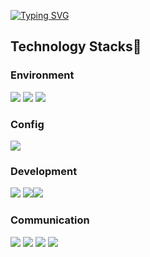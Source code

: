 

<!--
### Hi there 👋
**fun1ty/fun1ty** is a ✨ _special_ ✨ repository because its `README.md` (this file) appears on your GitHub profile.

Here are some ideas to get you started:

- 🔭 I’m currently working on ...
- 🌱 I’m currently learning ...
- 👯 I’m looking to collaborate on ...
- 🤔 I’m looking for help with ...
- 💬 Ask me about ...
- 📫 How to reach me: ...
- 😄 Pronouns: ...
- ⚡ Fun fact: ...

<span><img src="https://img.shields.io/badge/react-white?style=for-the-badge&logo=react&logoColor=2156F0"></span> 리액트
<span><img src="https://img.shields.io/badge/python-white?style=for-the-badge&logo=python&logoColor=2156F0"></span> 파이썬
<span><img src="https://img.shields.io/badge/oracle-white?style=for-the-badge&logo=oracle&logoColor=2156F0"></span>오라클
<span><img src="https://img.shields.io/badge/java-white?style=for-the-badge&logo=java&logoColor=2156F0"></span>자바
<img src="https://img.shields.io/badge/IntelliJ%20IDEA-white?style=for-the-badge&logo=IntelliJ%20IDEA&logoColor=2156F0"> 인텔리제이
</span><span><img src="https://img.shields.io/badge/Spring%20Boot-white?style=for-the-badge&logo=Spring%20Boot&logoColor=2156F0"> </span>자바스프링
<a href="https://github.com/anuraghazra/github-readme-stats">
[![Top Langs](https://github-readme-stats.vercel.app/api/top-langs/?username=fun1ty&layout=compact)](https://github.com/fun1ty/github-readme-stats)
</a>
<a href="https://github.com/anuraghazra/github-readme-stats">
[![MiRi's GitHub stats](https://github-readme-stats.vercel.app/api?username=fun1ty)](https://github.com/fun1ty/github-readme-stats)
</a>
-->
<a href="https://git.io/typing-svg"><img src="https://readme-typing-svg.demolab.com?font=Montserrat&weight=800&size=50&pause=1000&color=2156F0&center=true&vCenter=true&width=800&height=300&lines=Hi+there%2C+I'm+MiRi" alt="Typing SVG" /></a><br>
<h2>Technology Stacks🗽</h2>
<h3>Environment</h3> 
<span><img src="https://img.shields.io/badge/Visual%20Studio%20Code-white?style=for-the-badge&logo=Visual%20Studio%20Code&logoColor=2156F0"> </span><span></span><span><img src="https://img.shields.io/badge/git-white?style=for-the-badge&logo=git&logoColor=2156F0"> </span><span><img src="https://img.shields.io/badge/github-white?style=for-the-badge&logo=github&logoColor=2156F0">  </span>
<h3>Config</h3> 
<span><img src="https://img.shields.io/badge/npm-white?style=for-the-badge&logo=npm&logoColor=2156F0"> 
<h3>Development</h3>
<span><img src="https://img.shields.io/badge/javascript-white?style=for-the-badge&logo=javascript&logoColor=2156F0"> </span> </span><span><img src="https://img.shields.io/badge/node.js-white?style=for-the-badge&logo=node.js&logoColor=2156F0"></span><span><img src="https://img.shields.io/badge/mysql-white?style=for-the-badge&logo=mysql&logoColor=2156F0">
<h3>Communication</h3>
<span><img src="https://img.shields.io/badge/slack-white?style=for-the-badge&logo=slack&logoColor=2156F0"> </span><span><img src="https://img.shields.io/badge/notion-white?style=for-the-badge&logo=notion&logoColor=2156F0"> </span><span><img src="https://img.shields.io/badge/jira-white?style=for-the-badge&logo=jira&logoColor=2156F0"> </span><span><img src="https://img.shields.io/badge/confluence-white?style=for-the-badge&logo=confluence&logoColor=2156F0"> </span>
